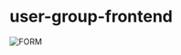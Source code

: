 # user-group-frontend

![FORM](https://drive.google.com/file/d/1ucrvti6IId3h87WkcK41OdA1BjyUMq9e/view?usp=drive_link)
